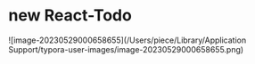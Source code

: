 # new React-Todo

![image-20230529000658655](/Users/piece/Library/Application Support/typora-user-images/image-20230529000658655.png)

